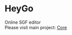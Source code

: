 [Core]: https://github.com/lskzsy/GoDojoSGF

# HeyGo
Online SGF editor<br>
Please visit main project: [Core]
